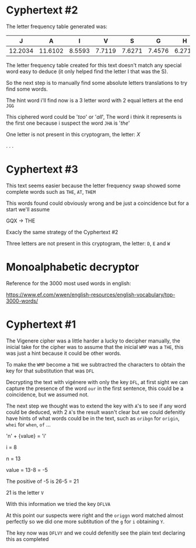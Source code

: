 # Cyphertext #2

The letter frequency table generated was:

|J|A|I|V|S|G|H|Y|Z|N|P|E|U|L|K|Q|T|R|W|M|F|O|C|D|B|X|
|:-:|:-:|:-:|:-:|:-:|:-:|:-:|:-:|:-:|:-:|:-:|:-:|:-:|:-:|:-:|:-:|:-:|:-:|:-:|:-:|:-:|:-:|:-:|:-:|:-:|:-:|
|12.2034| 11.6102| 8.5593| 7.7119| 7.6271| 7.4576| 6.2712| 5.5085| 4.0678| 3.8136| 3.6441| 3.1356| 3.1356| 2.4576| 2.4576| 2.2034| 1.6949| 1.6949| 1.4407| 1.3559| 1.2712| 0.339| 0.1695| 0.0847| 0.0847| 0.0|

The letter frequency table created for this text doesn't match any special word easy to deduce (it only helped find the letter I that was the S).

So the next step is to manually find some absolute letters translations to try find some words.

The hint word i'll find now is a 3 letter word with 2 equal letters at the end `JGG`

This ciphered word could be '_too_' or '_all_', The word i think it represents is the first one because i suspect the word `JHA` is '_the_'

One letter is not present in this cryptogram, the letter: _X_

. . .

# Cyphertext #3

This text seems easier because the letter frequency swap showed some complete words such as `THE`, `AT`, `THEM`

This words found could obviously wrong and be just a coincidence but for a start we'll assume

GQX -> THE

Exacly the same strategy of the Cyphertext #2

Three letters are not present in this cryptogram, the letter: `D`, `E` and `W`


# Monoalphabetic decryptor

Reference for the 3000 most used words in english:

https://www.ef.com/wwen/english-resources/english-vocabulary/top-3000-words/

# Cyphertext #1

The Vigenere cipher was a little harder a lucky to decipher manually, the inicial take for the cipher was to assume that 
the inicial `WMP` was a `THE`, this was just a hint because it could be other words.

To make the `WMP` become a `THE` we subtractred the characters to obtain the key for that substitution that was `DFL`

Decrypting the text with vigénere with only the key `DFL`,
at first sight we can capture the presence of the word `our` in the first sentence, this could be a coincidence, but we assumed not.

The next step we thought was to extend the key with `A`'s to see if any word could be deduced, with 2 `A`'s the result wasn't clear 
but we could defenitly have hints of what words could be in the text, such as `oribgn` for `origin`, `whei` for `when`, `of` ...

'n' + {value} = 'i'

i = 8

n = 13

value = 13-8 = -5

The positive of -5 is 26-5 = 21

21 is the letter `V`

With this information we tried the key `DFLVA`

At this point our suspects were right and the `origgn` word matched almost perfectly so we did one more subtitution of the `g` for `i` obtaining `Y`.

The key now was `DFLVY` and we could defenitly see the plain text declaring this as completed